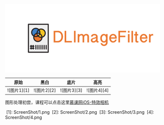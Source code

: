![](https://github.com/Liqiankun/DLImageFilter/raw/master/dlimageFilter_logo.png)<br>

原始|黑白|底片|高亮
------------ | ------------- | ------------| ------------
![图片1][1]|![图片2][2]|![图片3][3]|![图片4][4]

图形处理初尝，课程可以点击这里[慕课网iOS-特效相机](http://www.imooc.com/learn/818)<br>

  [1]: ScreenShot/1.png
  [2]: ScreenShot/2.png
  [3]: ScreenShot/3.png
  [4]: ScreenShot/4.png
